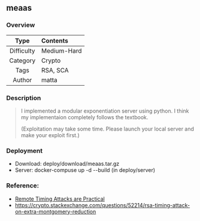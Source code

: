 ## meaas

### Overview

| Type              | Contents            |
|:-----------------:|:--------------------|
| Difficulty        | Medium-Hard         |
| Category          | Crypto              |
| Tags              | RSA, SCA            |
| Author            | matta               |

### Description
 > I implemented a modular exponentiation server using python.
 > I think my implementaion completely follows the textbook.
 > 
 > (Exploitation may take some time. Please launch your local server and make your exploit first.)

### Deployment
 * Download: deploy/download/meaas.tar.gz
 * Server: docker-compuse up -d --build (in deploy/server)

### Reference:

 - [Remote Timing Attacks are Practical](https://crypto.stanford.edu/~dabo/papers/ssl-timing.pdf)
 - https://crypto.stackexchange.com/questions/52214/rsa-timing-attack-on-extra-montgomery-reduction
